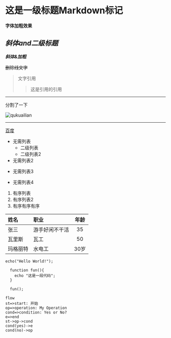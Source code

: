 # 这是一级标题Markdown标记
**字体加粗效果**
## *斜体and二级标题*
***斜体&加粗***

~~删除线文字~~

>文字引用
>>这是引用的引用
------
分割了一下

![qukuailian](https://ss0.bdstatic.com/70cFvHSh_Q1YnxGkpoWK1HF6hhy/it/u=702257389,1274025419&fm=27&gp=0.jpg "区块链")

----

[百度](https://www.baidu.com)

- 无需列表
   - 二级列表
   -   二级列表2
- 无需列表2
+ 无需列表3
* 无需列表4

1. 有序列表
2. 有序列表2
5. 有序有序有序

|姓名|职业|年龄|
|:---|:---|:--:|
|张三|游手好闲不干活|35|
|瓦里斯|瓦工|50|
|玛格丽特|水电工|30岁|

`echo("Hello World!");`

```
  function fun(){
    echo "这是一段代码";
  }

  fun();
```

```
flow
st=>start: 开始
op=>operation: My Operation
cond=>condition: Yes or No?
e=>end
st->op->cond
cond(yes)->e
cond(no)->op
```
